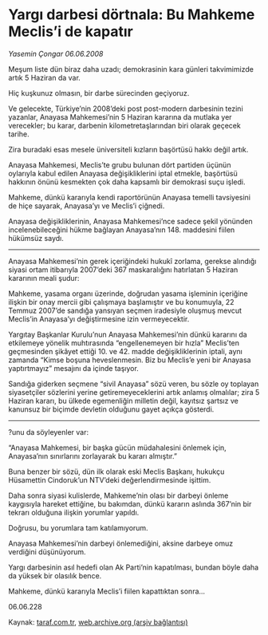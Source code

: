 # Yargı darbesi dörtnala: Bu Mahkeme Meclis’i de kapatır

*Yasemin Çongar 06.06.2008*

<div class="yazi">Meşum liste dün biraz daha uzadı; demokrasinin kara günleri takvimimizde artık 5 Haziran da var.

Hiç kuşkunuz olmasın, bir darbe sürecinden geçiyoruz. 

Ve gelecekte, Türkiye’nin 2008’deki post post-modern darbesinin tezini yazanlar, Anayasa Mahkemesi’nin 5 Haziran kararına da mutlaka yer verecekler; bu karar, darbenin kilometretaşlarından biri olarak geçecek tarihe.

Zira buradaki esas mesele üniversiteli kızların başörtüsü hakkı değil artık.

Anayasa Mahkemesi, Meclis’te grubu bulunan dört partiden üçünün oylarıyla kabul edilen Anayasa değişikliklerini iptal etmekle, başörtüsü hakkının önünü kesmekten çok daha kapsamlı bir demokrasi suçu işledi.

Mahkeme, dünkü kararıyla kendi raportörünün Anayasa temelli tavsiyesini de hiçe sayarak, Anayasa’yı ve Meclis’i çiğnedi.

Anayasa değişikliklerinin, Anayasa Mahkemesi’nce sadece şekil yönünden incelenebileceğini hükme bağlayan Anayasa’nın 148. maddesini fiilen hükümsüz saydı.

*  *  *

Anayasa Mahkemesi’nin gerek içeriğindeki hukukî zorlama, gerekse alındığı siyasi ortam itibarıyla 2007’deki 367 maskaralığını hatırlatan 5 Haziran kararının meali şudur:

Mahkeme, yasama organı üzerinde, doğrudan yasama işleminin içeriğine ilişkin bir onay mercii gibi çalışmaya başlamıştır ve bu konumuyla, 22 Temmuz 2007’de sandığa yansıyan seçmen iradesiyle oluşmuş mevcut Meclis’in Anayasa’yı değiştirmesine izin vermeyecektir.

Yargıtay Başkanlar Kurulu’nun Anayasa Mahkemesi’nin dünkü kararını da etkilemeye yönelik muhtırasında “engellenemeyen bir hızla” Meclis’ten geçmesinden şikâyet ettiği 10. ve 42. madde değişikliklerinin iptali, aynı zamanda “Kimse boşuna heveslenmesin. Biz bu Meclis’e yeni bir Anayasa yaptırtmayız” mesajını da içinde taşıyor.

Sandığa giderken seçmene “sivil Anayasa” sözü veren, bu sözle oy toplayan siyasetçiler sözlerini yerine getiremeyeceklerini artık anlamış olmalılar; zira 5 Haziran kararı, bu ülkede egemenliğin milletin değil, kayıtsız şartsız ve kanunsuz bir biçimde devletin olduğunu gayet açıkça gösterdi.

*  *  *

?unu da söyleyenler var:

“Anayasa Mahkemesi, bir başka gücün müdahalesini önlemek için, Anayasa’nın sınırlarını zorlayarak bu kararı almıştır.”

Buna benzer bir sözü, dün ilk olarak eski Meclis Başkanı, hukukçu Hüsamettin Cindoruk’un NTV’deki değerlendirmesinde işittim.

Daha sonra siyasi kulislerde, Mahkeme’nin olası bir darbeyi önleme kaygısıyla hareket ettiğine, bu bakımdan, dünkü kararın aslında 367’nin bir tekrarı olduğuna ilişkin yorumlar yapıldı.

Doğrusu, bu yorumlara tam katılamıyorum.

Anayasa Mahkemesi’nin darbeyi önlemediğini, aksine darbeye omuz verdiğini düşünüyorum.

Yargı darbesinin asıl hedefi olan Ak Parti’nin kapatılması, bundan böyle daha da yüksek bir olasılık bence.

Mahkeme, dünkü kararıyla Meclis’i fiilen kapattıktan sonra... 

06.06.228</div>

Kaynak: [taraf.com.tr](http://www.taraf.com.tr:80/yasemin-congar/makale-yargi-darbesi-dortnala-bu-mahkeme-meclisi-de.htm), [web.archive.org (arşiv bağlantısı)](http://web.archive.org/web/20100824081609/http://www.taraf.com.tr:80/yasemin-congar/makale-yargi-darbesi-dortnala-bu-mahkeme-meclisi-de.htm)
